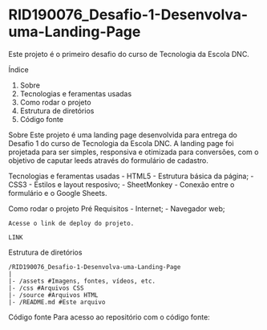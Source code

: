 # RID190076_Desafio-1-Desenvolva-uma-Landing-Page
Este projeto é o primeiro desafio do curso de Tecnologia da Escola DNC.

Índice
1. Sobre
2. Tecnologias e feramentas usadas
3. Como rodar o projeto
4. Estrutura de diretórios 
5. Código fonte

Sobre
    Este projeto é uma landing page desenvolvida para entrega do Desafio 1 do curso de Tecnologia da Escola DNC.
     A landing page foi projetada para ser simples, responsiva e otimizada para conversões, com o objetivo de caputar leeds através do formulário de cadastro.

Tecnologias e feramentas usadas
    - HTML5 - Estrutura básica da página;
    - CSS3 -  Estilos e layout resposivo;
    - SheetMonkey - Conexão entre o formulário e o Google Sheets.

Como rodar o projeto
    Pré Requisitos
    - Internet;
    - Navegador web;

    Acesse o link de deploy do projeto.
    
    LINK

Estrutura de diretórios

    /RID190076_Desafio-1-Desenvolva-uma-Landing-Page
    |
    |- /assets #Imagens, fontes, vídeos, etc.
    |- /css #Arquivos CSS
    |- /source #Arquivos HTML
    |- /README.md #Este arquivo

Código fonte
    Para acesso ao repositório com o código fonte:

